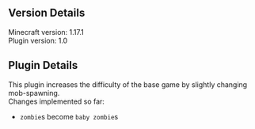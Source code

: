## Version Details

Minecraft version: 1.17.1\
Plugin version: 1.0

## Plugin Details

This plugin increases the difficulty of the base game by slightly changing mob-spawning.\
Changes implemented so far:
- `zombie`s become `baby zombie`s